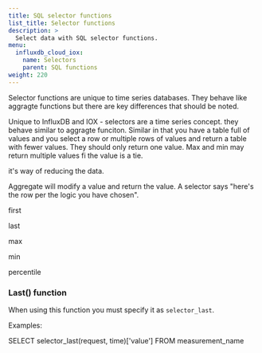 ```yaml
---
title: SQL selector functions
list_title: Selector functions
description: >
  Select data with SQL selector functions.
menu:
  influxdb_cloud_iox:
    name: Selectors
    parent: SQL functions
weight: 220
---
```


Selector functions are unique to time series databases. They behave like aggragte functions but there are key differences that should be noted.


Unique to InfluxDB and IOX - selectors are a time series concept.  they behave similar to aggragte funciton.  Similar in that you have a table full of values and you select a row or multiple rows of values and return a table with fewer values. They should only return one value.  Max and min may return multiple values fi the value is a tie.


it's way of reducing the data. 

Aggregate will modify a value and return the value.  A selector says "here's the row per the logic you have chosen". 

first

last

max 

min

percentile


### Last() function

When using this function you must specify it as `selector_last`.


Examples:


SELECT
    selector_last(request, time)['value']
FROM 
    measurement_name